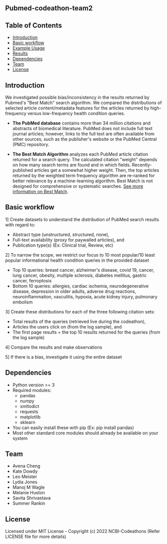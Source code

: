 ## Pubmed-codeathon-team2

## Table of Contents
- [Introduction](#Introduction)
- [Basic workflow](#Basic-workflow)
- [Example Usage](#Example-Usage)
- [Results](#Results)
- [Dependencies](#Dependencies)
- [Team](#Team)
- [License](#License)

## Introduction

We investigated possible bias/inconsistency in the results returned by Pubmed's "Best Match" search algorithm. We compared the distributions of selected article content/metadata features for the articles returned by high-frequency versus low-frequency health condition queries.

- **The PubMed database** contains more than 34 million citations and abstracts of biomedical literature. PubMed does not include full text journal articles; however, links to the full text are often available from other sources, such as the publisher's website or the PubMed Central (PMC) repository.

- **The Best Match Algorithm** analyzes each PubMed article citation returned for a search query. The calculated citation "weight" depends on how many search terms are found and in which fields. Recently-published articles get a somewhat higher weight. Then, the top articles returned by the weighted term frequency algorithm are re-ranked for better relevance by a machine-learning algorithm. Best Match is not designed for comprehensive or systematic searches. <a href="https://support.nlm.nih.gov/knowledgebase/article/KA-03719/en-us">See more information on Best Match</a>.

## Basic workflow

1] Create datasets to understand the distribution of PubMed search results with regard to:
* Abstract type (unstructured, structured, none), 
* Full-text availability (proxy for paywalled articles), and 
* Publication type(s) (Ex: Clinical trial, Review, etc)

2] To narrow the scope, we restrict our focus to 10 most popular/10 least popular informational health condition queries in the provided dataset
* Top 10 queries: breast cancer, alzheimer's disease, covid 19, cancer, lung cancer, obesity, multiple sclerosis, diabetes mellitus, gastric cancer, ferroptosis
* Bottom 10 queries: allergies, cardiac ischemia, neurodegenerative disease, depression in older adults, adverse drug reactions, neuroinflammation, vasculitis, hypoxia, acute kidney injury, pulmonary embolism

3] Create these distributions for each of the three following citation sets: 
* Total results of the queries (retrieved live during the codeathon), 
* Articles the users click on (from the log sample), and 
* The first page results = the top 10 results returned for the queries (from the log sample)

4] Compare the results and make observations

5] If there is a bias, investigate it using the entire dataset

## Dependencies
- Python version >= 3
- Required modules:
    * pandas 
    * numpy
    * xmltodict
    * requests
    * matplotlib
    * sklearn
- You can easily install these with pip (Ex: pip install pandas)
- Most other standard core modules should already be available on your system

## Team 
- Avena Cheng
- Kate Dowdy
- Leo Meister
- Lydia Jones
- Manoj M Wagle
- Melanie Huston
- Savita Shrivastava
- Summer Rankin

## License
Licensed under MIT License - Copyright (c) 2022 NCBI-Codeathons (Refer LICENSE file for more details)
